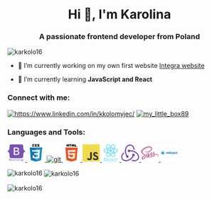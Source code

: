 <h1 align="center">Hi 👋, I'm Karolina</h1>
<h3 align="center">A passionate frontend developer from Poland</h3>

<p align="left"> <img src="https://komarev.com/ghpvc/?username=karkolo16&label=Profile%20views&color=0eb421&style=plastic" alt="karkolo16" /> </p>

- 🔭 I’m currently working on my own first website [Integra website](https://github.com/Karkolo16/FirstWebsite)

- 🌱 I’m currently learning **JavaScript and React**


<h3 align="left">Connect with me:</h3>
<p align="left">
<a href="https://linkedin.com/in/https://www.linkedin.com/in/kkolomyjec/" target="blank"><img align="center" src="https://raw.githubusercontent.com/rahuldkjain/github-profile-readme-generator/master/src/images/icons/Social/linked-in-alt.svg" alt="https://www.linkedin.com/in/kkolomyjec/" height="30" width="40" /></a>
<a href="https://instagram.com/my_little_box89" target="blank"><img align="center" src="https://raw.githubusercontent.com/rahuldkjain/github-profile-readme-generator/master/src/images/icons/Social/instagram.svg" alt="my_little_box89" height="30" width="40" /></a>
</p>

<h3 align="left">Languages and Tools:</h3>
<p align="left"> <a href="https://getbootstrap.com" target="_blank" rel="noreferrer"> <img src="https://raw.githubusercontent.com/devicons/devicon/master/icons/bootstrap/bootstrap-plain-wordmark.svg" alt="bootstrap" width="40" height="40"/> </a> <a href="https://www.w3schools.com/css/" target="_blank" rel="noreferrer"> <img src="https://raw.githubusercontent.com/devicons/devicon/master/icons/css3/css3-original-wordmark.svg" alt="css3" width="40" height="40"/> </a> <a href="https://git-scm.com/" target="_blank" rel="noreferrer"> <img src="https://www.vectorlogo.zone/logos/git-scm/git-scm-icon.svg" alt="git" width="40" height="40"/> </a> <a href="https://www.w3.org/html/" target="_blank" rel="noreferrer"> <img src="https://raw.githubusercontent.com/devicons/devicon/master/icons/html5/html5-original-wordmark.svg" alt="html5" width="40" height="40"/> </a> <a href="https://developer.mozilla.org/en-US/docs/Web/JavaScript" target="_blank" rel="noreferrer"> <img src="https://raw.githubusercontent.com/devicons/devicon/master/icons/javascript/javascript-original.svg" alt="javascript" width="40" height="40"/> </a> <a href="https://reactjs.org/" target="_blank" rel="noreferrer"> <img src="https://raw.githubusercontent.com/devicons/devicon/master/icons/react/react-original-wordmark.svg" alt="react" width="40" height="40"/> </a> <a href="https://redux.js.org" target="_blank" rel="noreferrer"> <img src="https://raw.githubusercontent.com/devicons/devicon/master/icons/redux/redux-original.svg" alt="redux" width="40" height="40"/> </a> <a href="https://sass-lang.com" target="_blank" rel="noreferrer"> <img src="https://raw.githubusercontent.com/devicons/devicon/master/icons/sass/sass-original.svg" alt="sass" width="40" height="40"/> </a> <a href="https://webpack.js.org" target="_blank" rel="noreferrer"> <img src="https://raw.githubusercontent.com/devicons/devicon/d00d0969292a6569d45b06d3f350f463a0107b0d/icons/webpack/webpack-original-wordmark.svg" alt="webpack" width="40" height="40"/> </a> </p>

<p><img align="left" src="https://github-readme-stats.vercel.app/api/top-langs?username=karkolo16&show_icons=true&locale=en&layout=compact" alt="karkolo16" /></p>

<p>&nbsp;<img align="center" src="https://github-readme-stats.vercel.app/api?username=karkolo16&show_icons=true&theme=dark&locale=en" alt="karkolo16" /></p>

<p><img align="center" src="https://github-readme-streak-stats.herokuapp.com/?user=karkolo16&theme=dark" alt="karkolo16" /></p>
